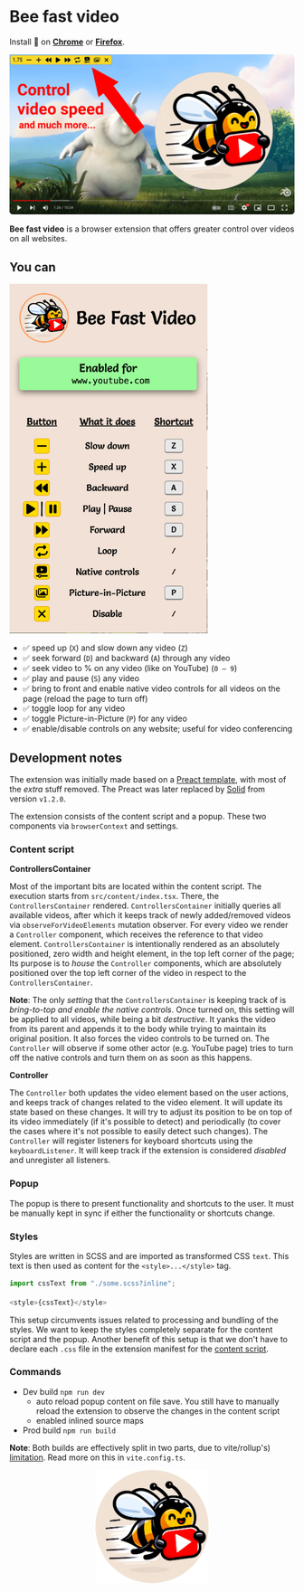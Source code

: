 # Bee fast video

Install 🐝 on **[Chrome](https://chromewebstore.google.com/detail/bee-fast-video/lljkgbedmbiipekmphnhapdpfmkgbjbd)** or **[Firefox](https://addons.mozilla.org/en-US/firefox/addon/bee-fast-video/)**.

<img src="docs/intro.png" alt="Bee fast video banner" width=640>

**Bee fast video** is a browser extension that offers greater control over videos on all websites.

## You can

<img src="docs/popup.png" alt="Controls" width=350>

- ✅ speed up (`X`) and slow down any video (`Z`)
- ✅ seek forward (`D`) and backward (`A`) through any video
- ✅ seek video to % on any video (like on YouTube) (`0 – 9`)
- ✅ play and pause (`S`) any video
- ✅ bring to front and enable native video controls for all videos on the page (reload the page to turn off)
- ✅ toggle loop for any video
- ✅ toggle Picture-in-Picture (`P`) for any video
- ✅ enable/disable controls on any website; useful for video conferencing

## Development notes

The extension was initially made based on a [Preact template](https://github.com/fell-lucas/chrome-extension-template-preact-vite), with most of the _extra_ stuff removed. The Preact was later replaced by [Solid](https://github.com/solidjs/solid) from version `v1.2.0`.

The extension consists of the content script and a popup. These two components via `browserContext` and settings.

### Content script

**ControllersContainer**

Most of the important bits are located within the content script. The execution starts from `src/content/index.tsx`. There, the `ControllersContainer` rendered. `ControllersContainer` initially queries all available videos, after which it keeps track of newly added/removed videos via `observeForVideoElements` mutation observer. For every video we render a `Controller` component, which receives the reference to that video element. `ControllersContainer` is intentionally rendered as an absolutely positioned, zero width and height element, in the top left corner of the page; Its purpose is to _house_ the `Controller` components, which are absolutely positioned over the top left corner of the video in respect to the `ControllersContainer`.

**Note**: The only _setting_ that the `ControllersContainer` is keeping track of is _bring-to-top and enable the native controls_. Once turned on, this setting will be applied to all videos, while being a bit _destructive_. It yanks the video from its parent and appends it to the body while trying to maintain its original position. It also forces the video controls to be turned on. The `Controller` will observe if some other actor (e.g. YouTube page) tries to turn off the native controls and turn them on as soon as this happens.

**Controller**

The `Controller` both updates the video element based on the user actions, and keeps track of changes related to the video element. It will update its state based on these changes. It will try to adjust its position to be on top of its video immediately (if it's possible to detect) and periodically (to cover the cases where it's not possible to easily detect such changes). The `Controller` will register listeners for keyboard shortcuts using the `keyboardListener`. It will keep track if the extension is considered _disabled_ and unregister all listeners.

### Popup

The popup is there to present functionality and shortcuts to the user. It must be manually kept in sync if either the functionality or shortcuts change.

### Styles

Styles are written in SCSS and are imported as transformed CSS `text`. This text is then used as content for the `<style>...</style>` tag.

```typescript jsx
import cssText from "./some.scss?inline";

<style>{cssText}</style>
```

This setup circumvents issues related to processing and bundling of the styles. We want to keep the styles completely separate for the content script and the popup. Another benefit of this setup is that we don't have to declare each `.css` file in the extension manifest for the [content script](https://developer.chrome.com/docs/extensions/develop/concepts/content-scripts).

### Commands

- Dev build `npm run dev`
    - auto reload popup content on file save. You still have to manually reload the extension to observe the changes in the content script
    - enabled inlined source maps
- Prod build `npm run build`

**Note**: Both builds are effectively split in two parts, due to vite/rollup's) [limitation](https://github.com/rollup/rollup/issues/2756). Read more on this in `vite.config.ts`.

<p align=center>
  <img align=center src="docs/logo.png" alt="Be fast video logo" width=200>
</p>
